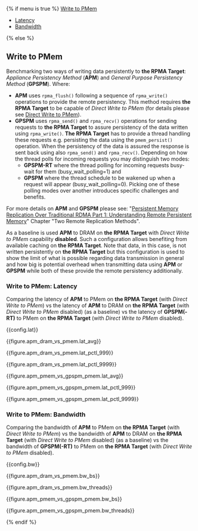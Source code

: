 {% if menu is true %}
<a class="pure-menu-heading" href="#write">Write to PMem</a>
<ul class="pure-menu-list">
    <li class="pure-menu-item"><a href="#write-lat" class="pure-menu-link">Latency</a></li>
    <li class="pure-menu-item"><a href="#write-bw" class="pure-menu-link">Bandwidth</a></li>
</ul>
{% else %}

<h2 id="write">Write to PMem</h2>

Benchmarking two ways of writing data persistently to **the RPMA Target**: *Appliance Persistency Method* (**APM**) and *General Purpose Persistency Method* (**GPSPM**). Where:

- **APM** uses `rpma_flush()` following a sequence of `rpma_write()` operations to provide the remote persistency. This method requires **the RPMA Target** to be capable of *Direct Write to PMem* (for details please see [Direct Write to PMem​​](https://pmem.io/rpma/documentation/basic-direct-write-to-pmem.html)).
- **GPSPM** uses `rpma_send()` and `rpma_recv()` operations for sending requests to **the RPMA Target** to assure persistency of the data written using `rpma_write()`. **The RPMA Target** has to provide a thread handling these requests e.g. persisting the data using the `pmem_persist()` operation. When the persistency of the data is assured the response is sent back using also `rpma_send()` and `rpma_recv()`. Depending on how the thread polls for incoming requests you may distinguish two modes:
    - **GPSPM-RT** where the thread polling for incoming requests busy-wait for them (busy_wait_polling=1) and
    - **GPSPM** where the thread schedule to be wakened up when a request will appear (busy_wait_polling=0). Picking one of these polling modes over another introduces specific challenges and benefits.

For more details on **APM** and **GPSPM** please see: "[Persistent Memory Replication Over Traditional RDMA Part 1: Understanding Remote Persistent Memory](https://software.intel.com/content/www/us/en/develop/articles/persistent-memory-replication-over-traditional-rdma-part-1-understanding-remote-persistent.html)" Chapter "Two Remote Replication Methods".

As a baseline is used **APM** to DRAM on **the RPMA Target** with *Direct Write to PMem* capability **disabled**. Such a configuration allows benefiting from available caching on **the RPMA Target**. Note that data, in this case, is not written persistently on **the RPMA Target** but this configuration is used to show the limit of what is possible regarding data transmission in general and how big is potential overhead when transmitting data using **APM** or **GPSPM** while both of these provide the remote persistency additionally.

<h3 id="write-lat">Write to PMem: Latency</h3>

Comparing the latency of **APM** to PMem on **the RPMA Target** (with *Direct Write to PMem*) vs the latency of **APM** to DRAM on **the RPMA Target** (with *Direct Write to PMem* disabled) (as a baseline) vs the latency of **GPSPM(-RT)** to PMem on **the RPMA Target** (with *Direct Write to PMem* disabled).

{{config.lat}}

{{figure.apm_dram_vs_pmem.lat_avg}}

{{figure.apm_dram_vs_pmem.lat_pctl_999}}

{{figure.apm_dram_vs_pmem.lat_pctl_9999}}

{{figure.apm_pmem_vs_gpspm_pmem.lat_avg}}

{{figure.apm_pmem_vs_gpspm_pmem.lat_pctl_999}}

{{figure.apm_pmem_vs_gpspm_pmem.lat_pctl_9999}}

<h3 id="write-bw">Write to PMem: Bandwidth</h3>

Comparing the bandwidth of **APM** to PMem on **the RPMA Target** (with *Direct Write to PMem*) vs the bandwidth of **APM** to DRAM on **the RPMA Target** (with *Direct Write to PMem* disabled) (as a baseline) vs the bandwidth of **GPSPM(-RT)** to PMem on **the RPMA Target** (with *Direct Write to PMem* disabled).

{{config.bw}}

{{figure.apm_dram_vs_pmem.bw_bs}}

{{figure.apm_dram_vs_pmem.bw_threads}}

{{figure.apm_pmem_vs_gpspm_pmem.bw_bs}}

{{figure.apm_pmem_vs_gpspm_pmem.bw_threads}}

{% endif %}
